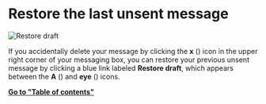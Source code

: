# Restore the last unsent message

![Restore draft](/static/images/help/restore-draft.png)

If you accidentally delete your message by clicking the **x**
(<i class="icon-vector-remove"></i>) icon in the upper right corner of
your messaging box, you can restore your previous unsent message by
clicking a blue link labeled **Restore draft**, which appears between
the **A** (<i class="icon-vector-font"></i>) and **eye**
(<i class="icon-vector-eye-open"></i>) icons.

**[Go to "Table of contents"](/help/#using-zulip)**
